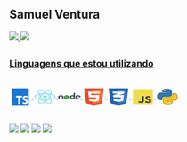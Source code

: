 ##
<h2 align ="left">Samuel Ventura</h2>
<div align="left">
  <a href="https://github.com/samuel-ventura">
  <img height="180em" src="https://github-readme-stats.vercel.app/api?username=samuel-ventura&show_icons=true&theme=dracula&include_all_commits=true&count_private=true"/>
  <img height="180em" src="https://github-readme-stats.vercel.app/api/top-langs/?username=samuel-ventura&langs_count=4&theme=dracula"/>
</div>
    
##
   
<h3 align="left"><strong>Linguagens que estou utilizando</strong></h3>
  
 ##
  
<div align="left" style="display: inline_block">
  <img align="center" height="40" width="40" src="/icon-typescript.svg" alt="TypeScript-icon">
  <img align="center" height="30" width="40" src="/icons-react.svg" alt="ReactJS-icon">
  <img align="center" height="30" width="40" src="/icon-nodejs.svg" alt="NodeJS-icon">
  <img align="center" height="30" width="40" src="/icon-html5.svg" alt="HTML-icon">
  <img align="center" height="30" width="40" src="/icon-css3.svg" alt="CSS-icon">
  <img align="center" height="30" width="40" src="/icon-js.svg" alt="js-icon">
  <img align="center" height="30" width="40" src="/icon-python.svg" alt="python-icon">
</div>
  
## 
  
<div align="left">
  <a href="https://twitter.com/thenoobfps" target="_blank"><img src="https://img.shields.io/badge/-Twitter-%2300A1FC%20?style=for-the-badge&logo=Twitter&logoColor=white" target="_blank"></a>
  <a href="https://www.instagram.com/osamuelventura/" target="_blank"> <img src="https://img.shields.io/badge/-Instagram-%23F96EBA%20?style=for-the-badge&logo=instagram&logoColor=white" target="_blank"></a>
  <a href="https://www.twitch.tv/thenoobfps" target="_blank"> <img src="https://img.shields.io/badge/-Twitch-%23D100FA?style=for-the-badge&logo=twitch&logoColor=white" target="_blank"></a>
  <a href="https://www.linkedin.com/in/samuel-ventura/" target="_blank"> <img src="https://img.shields.io/badge/-LinkedIn-%232E5CF6?style=for-the-badge&logo=linkedIn&logoColor=white"></a>
</div>
